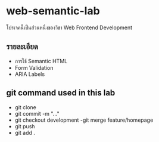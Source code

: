 # web-semantic-lab
โปรเจคนี้เป็นส่วนหนึ่งของวิชา Web Frontend Development

## รายละเอียด
- การใช้ Semantic HTML
- Form Validation
- ARIA Labels

## git command used in this lab
- git clone <your-repo-url>
- git commit -m "..."
- git checkout development
-git merge feature/homepage
- git push
- git add .
